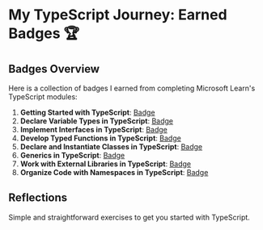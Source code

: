 # My TypeScript Journey: Earned Badges 🏆

## Badges Overview

Here is a collection of badges I earned from completing Microsoft Learn's TypeScript modules:

1. **Getting Started with TypeScript**: [Badge](https://learn.microsoft.com/api/achievements/share/ru-ru/UlianaTkachenko-5469/WA9AR8QN?sharingId=B84B081B84E30592)
2. **Declare Variable Types in TypeScript**: [Badge](https://learn.microsoft.com/api/achievements/share/en-us/UlianaTkachenko-5469/PT2YNZ24?sharingId=B84B081B84E30592)
3. **Implement Interfaces in TypeScript**: [Badge](https://learn.microsoft.com/api/achievements/share/en-us/UlianaTkachenko-5469/YV89HFBR?sharingId=B84B081B84E30592)
4. **Develop Typed Functions in TypeScript**: [Badge](https://learn.microsoft.com/api/achievements/share/en-us/UlianaTkachenko-5469/AQNH8HU7?sharingId=B84B081B84E30592)
5. **Declare and Instantiate Classes in TypeScript**: [Badge](https://learn.microsoft.com/api/achievements/share/en-us/UlianaTkachenko-5469/AQN85B67?sharingId=B84B081B84E30592)
6. **Generics in TypeScript**: [Badge](https://learn.microsoft.com/api/achievements/share/en-us/UlianaTkachenko-5469/9N5TMDLU?sharingId=B84B081B84E30592)
7. **Work with External Libraries in TypeScript**: [Badge](https://learn.microsoft.com/api/achievements/share/en-us/UlianaTkachenko-5469/HY6LP3U8?sharingId=B84B081B84E30592)
8. **Organize Code with Namespaces in TypeScript**: [Badge](https://learn.microsoft.com/api/achievements/share/en-us/UlianaTkachenko-5469/9N5TQWEU?sharingId=B84B081B84E30592)

## Reflections

Simple and straightforward exercises to get you started with TypeScript.